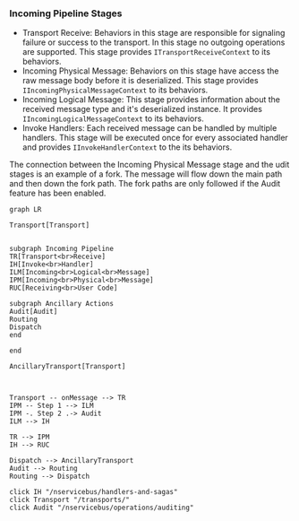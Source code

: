 ### Incoming Pipeline Stages

* Transport Receive: Behaviors in this stage are responsible for signaling failure or success to the transport. In this stage no outgoing operations are supported. This stage provides `ITransportReceiveContext` to its behaviors.
* Incoming Physical Message: Behaviors on this stage have access the raw message body before it is deserialized. This stage provides `IIncomingPhysicalMessageContext` to its behaviors.
* Incoming Logical Message: This stage provides information about the received message type and it's deserialized instance. It provides `IIncomingLogicalMessageContext` to its behaviors.
* Invoke Handlers: Each received message can be handled by multiple handlers. This stage will be executed once for every associated handler and provides `IInvokeHandlerContext` to the its behaviors.

The connection between the Incoming Physical Message stage and the udit stages is an example of a fork. The message will flow down the main path and then down the fork path. The fork paths are only followed if the Audit feature has been enabled.

```mermaid
graph LR

Transport[Transport]


subgraph Incoming Pipeline
TR[Transport<br>Receive]
IH[Invoke<br>Handler]
ILM[Incoming<br>Logical<br>Message]
IPM[Incoming<br>Physical<br>Message]
RUC[Receiving<br>User Code]

subgraph Ancillary Actions
Audit[Audit]
Routing
Dispatch
end

end

AncillaryTransport[Transport]



Transport -- onMessage --> TR
IPM -- Step 1 --> ILM
IPM -. Step 2 .-> Audit
ILM --> IH

TR --> IPM
IH --> RUC

Dispatch --> AncillaryTransport
Audit --> Routing
Routing --> Dispatch

click IH "/nservicebus/handlers-and-sagas"
click Transport "/transports/"
click Audit "/nservicebus/operations/auditing"
```
